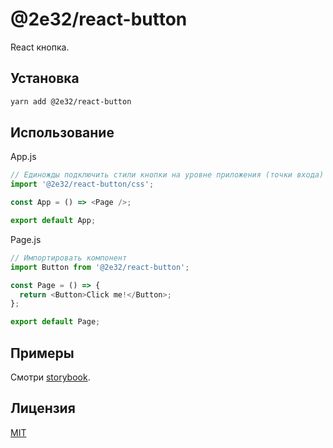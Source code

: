 # @2e32/react-button

React кнопка.

## Установка

```bash
yarn add @2e32/react-button
```

## Использование

App.js

```javascript
// Единожды подключить стили кнопки на уровне приложения (точки входа)
import '@2e32/react-button/css';

const App = () => <Page />;

export default App;
```

Page.js

```javascript
// Импортировать компонент
import Button from '@2e32/react-button';

const Page = () => {
  return <Button>Click me!</Button>;
};

export default Page;
```

## Примеры

Смотри [storybook](https://github.com/2e32/react-button-storybook).

## Лицензия

[MIT](https://choosealicense.com/licenses/mit)
